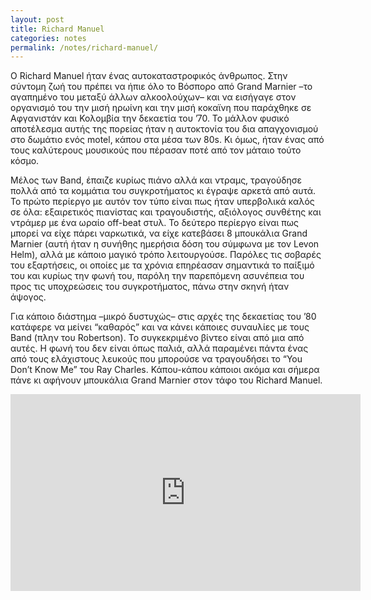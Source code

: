```yaml
---
layout: post
title: Richard Manuel
categories: notes
permalink: /notes/richard-manuel/
---
```


O Richard Manuel ήταν ένας αυτοκαταστροφικός άνθρωπος. Στην σύντομη ζωή του πρέπει να ήπιε όλο το Βόσπορο από Grand Marnier –το αγαπημένο του μεταξύ άλλων αλκοολούχων– και να εισήγαγε στον οργανισμό του την μισή ηρωίνη και την μισή κοκαϊνη που παράχθηκε σε Αφγανιστάν και Κολομβία την δεκαετία του ’70. Το μάλλον φυσικό αποτέλεσμα αυτής της πορείας ήταν η αυτοκτονία του δια απαγχονισμού στο δωμάτιο ενός motel, κάπου στα μέσα των 80s. Κι όμως, ήταν ένας από τους καλύτερους μουσικούς που πέρασαν ποτέ από τον μάταιο τούτο κόσμο.

Μέλος των Band, έπαιζε κυρίως πιάνο αλλά και ντραμς, τραγούδησε πολλά από τα κομμάτια του συγκροτήματος κι έγραψε αρκετά από αυτά. Το πρώτο περίεργο με αυτόν τον τύπο είναι πως ήταν υπερβολικά καλός σε όλα: εξαιρετικός πιανίστας και τραγουδιστής, αξιόλογος συνθέτης και ντράμερ με ένα ωραίο off-beat στυλ. Το δεύτερο περίεργο είναι πως μπορεί να είχε πάρει ναρκωτικά, να είχε κατεβάσει 8 μπουκάλια Grand Marnier (αυτή ήταν η συνήθης ημερήσια δόση του σύμφωνα με τον Levon Helm), αλλά με κάποιο μαγικό τρόπο λειτουργούσε. Παρόλες τις σοβαρές του εξαρτήσεις, οι οποίες με τα χρόνια επηρέασαν σημαντικά το παίξιμό του και κυρίως την φωνή του, παρόλη την παρεπόμενη ασυνέπεια του προς τις υποχρεώσεις του συγκροτήματος, πάνω στην σκηνή ήταν άψογος.

Για κάποιο διάστημα –μικρό δυστυχώς– στις αρχές της δεκαετίας του ’80 κατάφερε να μείνει “καθαρός” και να κάνει κάποιες συναυλίες με τους Band (πλην του Robertson). Το συγκεκριμένο βίντεο είναι από μια από αυτές. Η φωνή του δεν είναι όπως παλιά, αλλά παραμένει πάντα ένας από τους ελάχιστους λευκούς που μπορούσε να τραγουδήσει το “You Don’t Know Me” του Ray Charles. Κάπου-κάπου κάποιοι ακόμα και σήμερα πάνε κι αφήνουν μπουκάλια Grand Marnier στον τάφο του Richard Manuel.

<div class="youtube-embed-container">
	<iframe width="560" height="315" src="https://www.youtube.com/embed/kGrucjh971k" title="YouTube video player" frameborder="0" allow="accelerometer; autoplay; clipboard-write; encrypted-media; gyroscope; picture-in-picture" allowfullscreen></iframe>
</div>